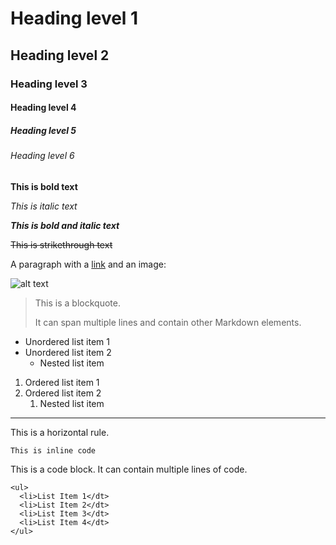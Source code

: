 # Heading level 1

## Heading level 2

### Heading level 3

#### Heading level 4

##### Heading level 5

###### Heading level 6

**This is bold text**

*This is italic text*

***This is bold and italic text***

~~This is strikethrough text~~

A paragraph with a [link](https://example.com) and
an image:

![alt text](https://via.placeholder.com/150 "Image title")

> This is a blockquote.
>
> It can span multiple lines and contain other Markdown elements.

*   Unordered list item 1
*   Unordered list item 2
    *   Nested list item

1.  Ordered list item 1
2.  Ordered list item 2
    1.  Nested list item

---

This is a horizontal rule.

`This is inline code`

This is a code block.
It can contain multiple lines of code.

```
<ul>
  <li>List Item 1</dt>
  <li>List Item 2</dt>
  <li>List Item 3</dt>
  <li>List Item 4</dt>
</ul>

```

